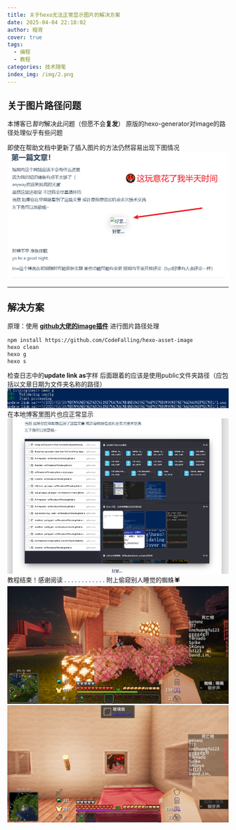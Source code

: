 ```yaml
---
title: 关于hexo无法正常显示图片的解决方案
date: 2025-04-04 22:18:02
author: 暗宵
cover: true
tags:
  - 编程
  - 教程
categories: 技术随笔
index_img: /img/2.png
---
```


## 关于图片路径问题
 本博客已*暂时*解决此问题（但愿不会**复发**）
原版的hexo-generator对image的路径处理似乎有些问题
<!-- more -->
即使在帮助文档中更新了插入图片的方法仍然容易出现下图情况
![md我回家啥都没干就 重新生成 了一下文章就这样了](./关于hexo无法正常显示图片/1.png)

***

## 解决方案
原理：使用 **[github大佬的image插件](https://github.com/CodeFalling/hexo-asset-image)** 进行图片路径处理

```
npm install https://github.com/CodeFalling/hexo-asset-image
hexo clean
hexo g
hexo s
```

检查日志中的**update link as**字样 后面跟着的应该是使用public文件夹路径（应包括以文章日期为文件夹名称的路径）
![示例](./关于hexo无法正常显示图片/2.png)
在本地博客里图片也应正常显示
![](./关于hexo无法正常显示图片/5.png)
教程结束！感谢阅读
.
.
.
.
.
.
.
.
.
.
.
.
附上偷窥别人睡觉的蜘蛛🕷
![](./关于hexo无法正常显示图片/3.png)
![](./关于hexo无法正常显示图片/4.png)
